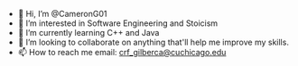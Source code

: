 - 👋 Hi, I’m @CameronG01
- 👀 I’m interested in Software Engineering and Stoicism
- 🌱 I’m currently learning C++ and Java
- 💞️ I’m looking to collaborate on anything that'll help me improve my skills.
- 📫 How to reach me email: crf_gilberca@cuchicago.edu

<!---
CameronG01/CameronG01 is a ✨ special ✨ repository because its `README.md` (this file) appears on your GitHub profile.
You can click the Preview link to take a look at your changes.
--->
